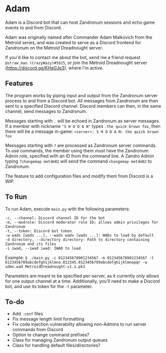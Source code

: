 # Adam
Adam is a Discord bot that can host Zandronum sessions and echo game events to and from Discord.

Adam was originally named after Commander Adam Malkovich from the Metroid series, and was created to serve as a Discord frontend for Zandronum on the Metroid Dreadnought server.

If you'd like to contact me about the bot, send me a friend request `@straw_man (CrazyWazy)#5915`, or join the Metroid Dreadnought server (https://discord.gg/KHaGJe3), where I'm active.

## Features

The program works by piping input and output from the Zandronum server process to and from a Discord bot. All messages from Zandronum are then sent to a specified Discord channel. Discord members can then, in the same channel, send messages to Zandronum.

Messages starting with `.` will be echoed in Zandronum as server messages. If a member with nickname `"S H O D A N"` types `.the quick brown fox`, then there will be a message in-game: `<server>: S H O D A N: the quick brown fox`

Messages starting with `?` are processed as Zandronum server commands. To use commands, the member using them must have the Zandronum Admin role, specified with an ID from the command line. A Zandro Admin typing `?changemap metdm02` will send the command `changemap metdm02` to Zandronum.

The feature to add configuration files and modify them from Discord is a WIP.

## To Run

To run Adam, execute `main.py` with the following parameters:

```
-c, --channel: Discord channel ID for the bot
-m, --modrole: Discord moderator role ID; allows admin privileges for Zandronum
-t, --token: Discord bot token
-w wads [wads ...], --wads wads [wads ...]: WADs to load by default
-d directory, --directory directory: Path to directory containing Zandronum and its files
-i iwad, --iwad iwad: IWAD to load
```

Example:
`$ ./main.py -c 012345678901234567 -m 012345678901234567 -t 0123456789abcdefghijklmno.012345.0123456789abcdefghijklmnopqr -w udmx.wad MetroidDreadnought-v1.1.pk3`

Parameters are meant to be specified per-server, as it currently only allows for one output channel at a time. Additionally, you'll need to make a Discord bot, and use its token for the `-t` parameter.

## To-do
- Add `.conf` files
- Fix message length limit formatting
- Fix code injection vulnerability allowing non-Admins to run server commands from Discord
- Option to change command prefixes?
- Class for managing Zandronum output queues
- Class for handling default files/directories?
